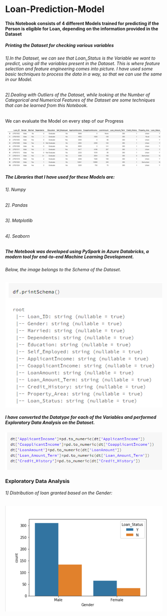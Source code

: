# Loan-Prediction-Model

#### This Notebook consists of 4 different Models trained for predicting if the Person is eligible for Loan, depending on the information provided in the Dataset

##### Printing the Dataset for checking various variables

###### 1].In the Dataset, we can see that Loan_Status is the Variable we want to predict, using all the variables present in the Dataset. This is where feature selection and feature engineering comes into picture. I have used some basic techniques to process the data in a way, so that we can use the same in our Model.
###### 2].Dealing with Outliers of the Dataset, while looking at the Number of Categorical and Numerical Features of the Dataset are some techniques that can be learned from this Notebook.
We can evaluate the Model on every step of our Progress


![ScreenShot](https://github.com/uttasarga9067/Loan-Prediction-Model/blob/main/1.PNG)

##### The Libraries that I have used for these Models are:
###### 1]. Numpy
###### 2]. Pandas
###### 3]. Matplotlib
###### 4]. Seaborn

##### The Notebook was developed using PySpark in Azure Databricks, a modern tool for end-to-end Machine Learning Development.

###### Below, the image belongs to the Schema of the Dataset.

![ScreenShot](https://github.com/uttasarga9067/Loan-Prediction-Model/blob/main/2.PNG)

##### I have converted the Datatype for each of the Variables and performed Exploratory Data Analysis on the Dataset.

![ScreenShot](https://github.com/uttasarga9067/Loan-Prediction-Model/blob/main/3.PNG)

### Exploratory Data Analysis
###### 1] Distribution of loan granted based on the Gender:

![ScreenShot](https://github.com/uttasarga9067/Loan-Prediction-Model/blob/main/4.PNG)



